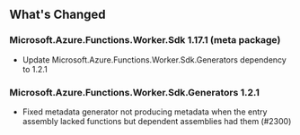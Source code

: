 ## What's Changed

<!-- Please add your release notes in the following format:
- My change description (#PR/#issue)
-->

### Microsoft.Azure.Functions.Worker.Sdk 1.17.1 (meta package)

- Update Microsoft.Azure.Functions.Worker.Sdk.Generators dependency to 1.2.1

### Microsoft.Azure.Functions.Worker.Sdk.Generators 1.2.1

  - Fixed metadata generator not producing metadata when the entry assembly lacked functions but dependent assemblies had them (#2300)
